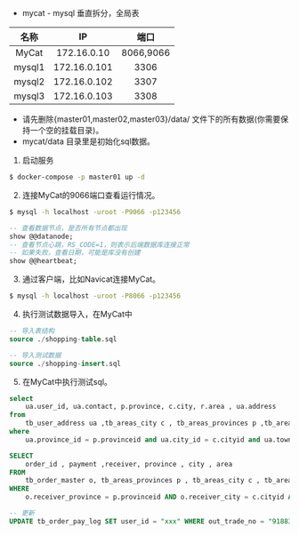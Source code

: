 - mycat - mysql 垂直拆分，全局表

| 名称 | IP | 端口 |
| :-: | :-: | :-: |
| MyCat | 172.16.0.10 | 8066,9066 |
| mysql1 | 172.16.0.101 | 3306 |
| mysql2 | 172.16.0.102 | 3307 |
| mysql3 | 172.16.0.103 | 3308 |

- 请先删除{master01,master02,master03}/data/ 文件下的所有数据(你需要保持一个空的挂载目录)。
- mycat/data 目录里是初始化sql数据。

1. 启动服务
```sh
$ docker-compose -p master01 up -d
```

2. 连接MyCat的9066端口查看运行情况。

```sh
$ mysql -h localhost -uroot -P9066 -p123456
```
```sql
-- 查看数据节点，是否所有节点都出现
show @@datanode;
-- 查看节点心跳，RS_CODE=1，则表示后端数据库连接正常
-- 如果失败，查看日期，可能是库没有创建
show @@heartbeat;
```

3. 通过客户端，比如Navicat连接MyCat。
```sh
$ mysql -h localhost -uroot -P8066 -p123456
```

4. 执行测试数据导入，在MyCat中
```sql
-- 导入表结构
source ./shopping-table.sql

-- 导入测试数据
source ./shopping-insert.sql
```

5. 在MyCat中执行测试sql。
```sql
select 
    ua.user_id, ua.contact, p.province, c.city, r.area , ua.address 
from    
    tb_user_address ua ,tb_areas_city c , tb_areas_provinces p ,tb_areas_region r
where 
    ua.province_id = p.provinceid and ua.city_id = c.cityid and ua.town_id = r.areaid;

SELECT 
    order_id , payment ,receiver, province , city , area 
FROM 
    tb_order_master o, tb_areas_provinces p , tb_areas_city c , tb_areas_region r 
WHERE
    o.receiver_province = p.provinceid AND o.receiver_city = c.cityid AND o.receiver_region = r.areaid;

-- 更新
UPDATE tb_order_pay_log SET user_id = "xxx" WHERE out_trade_no = "918835712999055360";
```